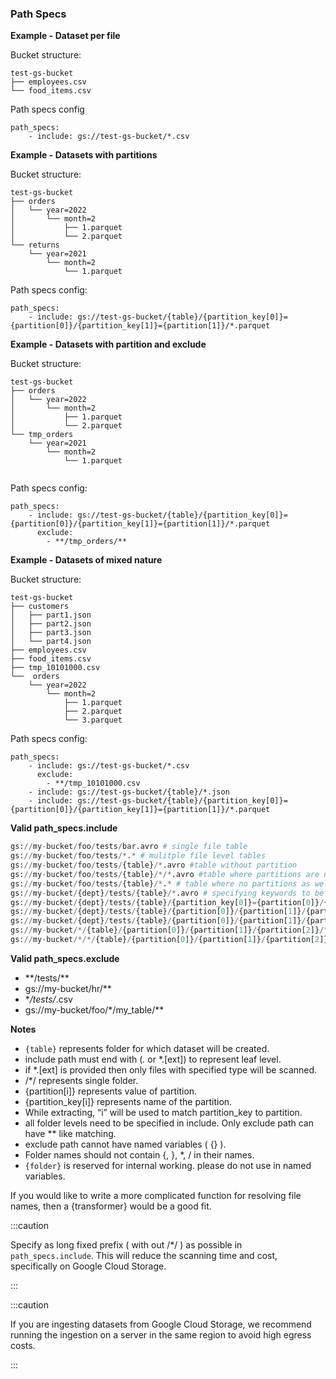 ### Path Specs

**Example - Dataset per file**

Bucket structure:

```
test-gs-bucket
├── employees.csv
└── food_items.csv
```

Path specs config

```
path_specs:
    - include: gs://test-gs-bucket/*.csv

```

**Example - Datasets with partitions**

Bucket structure:

```
test-gs-bucket
├── orders
│   └── year=2022
│       └── month=2
│           ├── 1.parquet
│           └── 2.parquet
└── returns
    └── year=2021
        └── month=2
            └── 1.parquet

```

Path specs config:

```
path_specs:
    - include: gs://test-gs-bucket/{table}/{partition_key[0]}={partition[0]}/{partition_key[1]}={partition[1]}/*.parquet
```

**Example - Datasets with partition and exclude**

Bucket structure:

```
test-gs-bucket
├── orders
│   └── year=2022
│       └── month=2
│           ├── 1.parquet
│           └── 2.parquet
└── tmp_orders
    └── year=2021
        └── month=2
            └── 1.parquet


```

Path specs config:

```
path_specs:
    - include: gs://test-gs-bucket/{table}/{partition_key[0]}={partition[0]}/{partition_key[1]}={partition[1]}/*.parquet
      exclude:
        - **/tmp_orders/**
```

**Example - Datasets of mixed nature**

Bucket structure:

```
test-gs-bucket
├── customers
│   ├── part1.json
│   ├── part2.json
│   ├── part3.json
│   └── part4.json
├── employees.csv
├── food_items.csv
├── tmp_10101000.csv
└──  orders
    └── year=2022
        └── month=2
            ├── 1.parquet
            ├── 2.parquet
            └── 3.parquet

```

Path specs config:

```
path_specs:
    - include: gs://test-gs-bucket/*.csv
      exclude:
        - **/tmp_10101000.csv
    - include: gs://test-gs-bucket/{table}/*.json
    - include: gs://test-gs-bucket/{table}/{partition_key[0]}={partition[0]}/{partition_key[1]}={partition[1]}/*.parquet
```

**Valid path_specs.include**

```python
gs://my-bucket/foo/tests/bar.avro # single file table
gs://my-bucket/foo/tests/*.* # mulitple file level tables
gs://my-bucket/foo/tests/{table}/*.avro #table without partition
gs://my-bucket/foo/tests/{table}/*/*.avro #table where partitions are not specified
gs://my-bucket/foo/tests/{table}/*.* # table where no partitions as well as data type specified
gs://my-bucket/{dept}/tests/{table}/*.avro # specifying keywords to be used in display name
gs://my-bucket/{dept}/tests/{table}/{partition_key[0]}={partition[0]}/{partition_key[1]}={partition[1]}/*.avro # specify partition key and value format
gs://my-bucket/{dept}/tests/{table}/{partition[0]}/{partition[1]}/{partition[2]}/*.avro # specify partition value only format
gs://my-bucket/{dept}/tests/{table}/{partition[0]}/{partition[1]}/{partition[2]}/*.* # for all extensions
gs://my-bucket/*/{table}/{partition[0]}/{partition[1]}/{partition[2]}/*.* # table is present at 2 levels down in bucket
gs://my-bucket/*/*/{table}/{partition[0]}/{partition[1]}/{partition[2]}/*.* # table is present at 3 levels down in bucket
```

**Valid path_specs.exclude**

- \*\*/tests/\*\*
- gs://my-bucket/hr/\*\*
- \*_/tests/_.csv
- gs://my-bucket/foo/\*/my_table/\*\*

**Notes**

- `{table}` represents folder for which dataset will be created.
- include path must end with (_._ or \*.[ext]) to represent leaf level.
- if \*.[ext] is provided then only files with specified type will be scanned.
- /\*/ represents single folder.
- {partition[i]} represents value of partition.
- {partition_key[i]} represents name of the partition.
- While extracting, “i” will be used to match partition_key to partition.
- all folder levels need to be specified in include. Only exclude path can have \*\* like matching.
- exclude path cannot have named variables ( {} ).
- Folder names should not contain {, }, \*, / in their names.
- `{folder}` is reserved for internal working. please do not use in named variables.

If you would like to write a more complicated function for resolving file names, then a {transformer} would be a good fit.

:::caution

Specify as long fixed prefix ( with out /\*/ ) as possible in `path_specs.include`. This will reduce the scanning time and cost, specifically on Google Cloud Storage.

:::

:::caution

If you are ingesting datasets from Google Cloud Storage, we recommend running the ingestion on a server in the same region to avoid high egress costs.

:::
